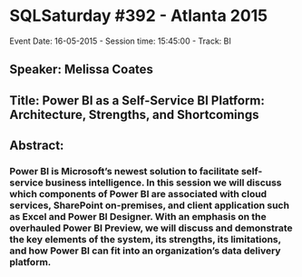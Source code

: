 # SQLSaturday #392 - Atlanta 2015
Event Date: 16-05-2015 - Session time: 15:45:00 - Track: BI
## Speaker: Melissa Coates
## Title: Power BI as a Self-Service BI Platform: Architecture, Strengths, and Shortcomings
## Abstract:
### Power BI is Microsoft’s newest solution to facilitate self-service business intelligence. In this session we will discuss which components of Power BI are associated with cloud services, SharePoint on-premises, and client application such as Excel and Power BI Designer. With an emphasis on the overhauled Power BI Preview, we will discuss and demonstrate the key elements of the system, its strengths, its limitations, and how Power BI can fit into an organization’s data delivery platform.
